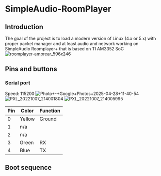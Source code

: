 # SimpleAudio-RoomPlayer
## Introduction
The goal of the project is to load a modern version of Linux (4.x or 5.x) with proper packet manager and at least audio and network working on SimpleAudio Roomplayer+ that is based on TI AM3352 SoC
![roomplayer-amprear_596x246](https://user-images.githubusercontent.com/7655219/198406880-ca7b2cc1-d31a-49ad-b779-f2ff97e2500f.jpg)
## Pins and buttons
### Serial port
Speed: 115200
![Photo+-+Google+Photos+2025-04-28+11-40-54](https://github.com/user-attachments/assets/6474bc96-9903-4055-8efe-5b3d777d0d2b)
![PXL_20221007_214001804](https://github.com/user-attachments/assets/a54257cb-2fb3-490b-9fb8-db5c7b6347c8)
![PXL_20221007_214005995](https://github.com/user-attachments/assets/37c0ad51-44ee-4f63-a4cf-4c7f22462dc3)

|Pin|Color|Function|
|---|---|---|
|0   |Yellow   |Ground   |
|1   |n/a   |   |
|2   |n/a   |   |
|3   |Green   |RX   |
|4   |Blue   |TX   |

## Boot sequence
